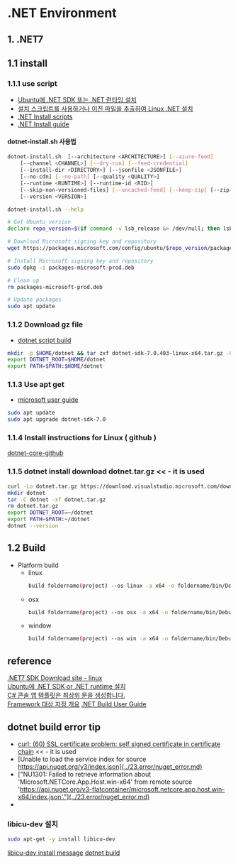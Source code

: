 # .NET Environment

## 1. .NET7

## 1.1 install

### 1.1.1 use script

- [Ubuntu에 .NET SDK 또는 .NET 런타임 설치](https://learn.microsoft.com/ko-kr/dotnet/core/install/linux-ubuntu)
- [설치 스크립트를 사용하거나 이진 파일을 추출하여 Linux .NET 설치](https://learn.microsoft.com/ko-kr/dotnet/core/install/linux-scripted-manual#scripted-install)
- [.NET Install scripts](https://dotnet.microsoft.com/en-us/download/dotnet/scripts)
- [.NET Install guide](https://learn.microsoft.com/ko-kr/dotnet/core/tools/dotnet-install-script?WT.mc_id=dotnet-35129-website)

#### dotnet-install.sh 사용법

```sh
dotnet-install.sh  [--architecture <ARCHITECTURE>] [--azure-feed]
    [--channel <CHANNEL>] [--dry-run] [--feed-credential]
    [--install-dir <DIRECTORY>] [--jsonfile <JSONFILE>]
    [--no-cdn] [--no-path] [--quality <QUALITY>]
    [--runtime <RUNTIME>] [--runtime-id <RID>]
    [--skip-non-versioned-files] [--uncached-feed] [--keep-zip] [--zip-path <PATH>] [--verbose]
    [--version <VERSION>]

dotnet-install.sh --help
```

```sh
# Get Ubuntu version
declare repo_version=$(if command -v lsb_release &> /dev/null; then lsb_release -r -s; else grep -oP '(?<=^VERSION_ID=).+' /etc/os-release | tr -d '"'; fi)

# Download Microsoft signing key and repository
wget https://packages.microsoft.com/config/ubuntu/$repo_version/packages-microsoft-prod.deb -O packages-microsoft-prod.deb

# Install Microsoft signing key and repository
sudo dpkg -i packages-microsoft-prod.deb

# Clean up
rm packages-microsoft-prod.deb

# Update packages
sudo apt update
```

### 1.1.2 Download gz file

- [dotnet script build](https://dotnet.microsoft.com/ko-kr/download/dotnet/thank-you/sdk-7.0.403-linux-x64-binaries)

```sh
mkdir -p $HOME/dotnet && tar zxf dotnet-sdk-7.0.403-linux-x64.tar.gz -C $HOME/dotnet
export DOTNET_ROOT=$HOME/dotnet
export PATH=$PATH:$HOME/dotnet
```

### 1.1.3 Use apt get

- [microsoft user guide](https://learn.microsoft.com/ko-kr/dotnet/core/install/linux-ubuntu)

```sh
sudo apt update
sudo apt upgrade dotnet-sdk-7.0
```

### 1.1.4 Install instructions for Linux ( github )

[dotnet-core-github](https://github.com/dotnet/core/blob/main/release-notes/7.0/install-linux.md)

### 1.1.5 dotnet install download dotnet.tar.gz << - it is used

```sh
curl -Lo dotnet.tar.gz https://download.visualstudio.microsoft.com/download/pr/f5c74056-330b-452b-915e-d98fda75024e/18076ca3b89cd362162bbd0cbf9b2ca5/dotnet-sdk-7.0.100-rc.2.22477.23-linux-x64.tar.gz
mkdir dotnet
tar -C dotnet -xf dotnet.tar.gz
rm dotnet.tar.gz
export DOTNET_ROOT=~/dotnet
export PATH=$PATH:~/dotnet
dotnet --version
```

## 1.2 Build

- Platform build
  - linux
    ```sh
    build foldername(project) --os linux -a x64 -o foldername/bin/Debug/net7.0-linux-x64
    ```
  - osx
    ```sh
    build foldername(project) --os osx -a x64 -o foldername/bin/Debug/net7.0-osx-x64
    ```
  - window
    ```sh
    build foldername(project) --os win -a x64 -o foldername/bin/Debug/net7.0-win-x64
    ```

## reference

[.NET7 SDK Download site - linux](https://dotnet.microsoft.com/ko-kr/download/dotnet/thank-you/sdk-7.0.403-linux-x64-binaries)  
[Ubuntu에 .NET SDK or .NET runtime 설치](https://learn.microsoft.com/ko-kr/dotnet/core/install/linux-ubuntu)  
[C# 콘솔 앱 템플릿은 최상위 문을 생성합니다.](https://learn.microsoft.com/ko-kr/dotnet/core/tutorials/top-level-templates)  
[Framework 대상 지정 개요](https://learn.microsoft.com/ko-kr/visualstudio/ide/visual-studio-multi-targeting-overview?view=vs-2022)
[.NET Build User Guide](https://learn.microsoft.com/en-us/dotnet/core/tools/dotnet-build)

## dotnet build error tip

- [curl: (60) SSL certificate problem: self signed certificate in certificate chain](../23.error/curl_error.md) << - it is used
- [Unable to load the service index for source https://api.nuget.org/v3/index.json](../23.error/nuget_error.md)
- ["NU1301: Failed to retrieve information about 'Microsoft.NETCore.App.Host.win-x64' from remote source 'https://api.nuget.org/v3-flatcontainer/microsoft.netcore.app.host.win-x64/index.json'."](../23.error/nuget_error.md)
-

### libicu-dev 설치

```sh
sudo apt-get -y install libicu-dev
```

[libicu-dev install message](https://installati.one/install-libicu-dev-ubuntu-20-04/)
[dotnet build](https://learn.microsoft.com/ko-kr/dotnet/core/tutorials/with-visual-studio-code?pivots=dotnet-7-0)
